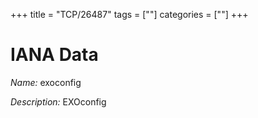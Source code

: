 +++
title = "TCP/26487"
tags = [""]
categories = [""]
+++

# IANA Data

_Name:_ exoconfig

_Description:_ EXOconfig

